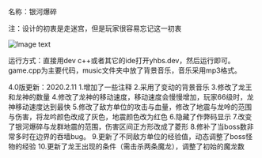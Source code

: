 名称：银河爆碎

注：设计的初衷是走迷宫，但是玩家很容易忘记这一初衷 

![Image text](https://github.com/axlsdtkl/c-game-galaxy/blob/master/README.md/1607324980817.jpg)

运行方式：直接用dev c++或者其它的ide打开yhbs.dev，然后运行即可。
game.cpp为主要代码，music文件夹中放了背景音乐，音乐采用mp3格式。

4.0版更新：2020.2.11
	1.增加了一些注释
	2.采用了变动的背景音乐
	3.修改了龙王和龙神的数量
	4.修改了龙神的移动速度，移动速度会慢慢增加，玩家66级时，龙神移动速度达到最快
	5.修改了敌方单位的攻击与血量，修改了地震与龙呤的范围与伤害，将龙吟颜色改成了灰色，地震颜色改为红色
	6.隐藏了作弊码显示
	7.改变了银河爆碎与龙群地震的范围，伤害区间正方形改成了菱形
	8.修补了当boss数非常多时在边界的吞墙bug。
	9.更新了不同敌方单位的经验值，动态调整了boss怪物的经验
	10.更新了龙王出现的条件（需击杀两条魔龙），调整了初始的魔龙数

